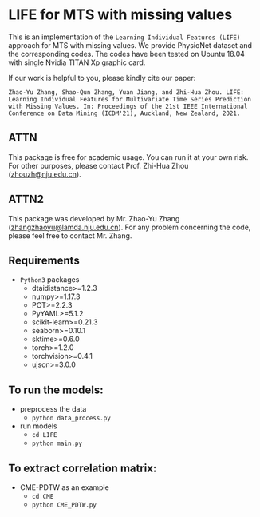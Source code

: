 # LIFE for MTS with missing values
This is an implementation of the `Learning Individual Features (LIFE)` approach for MTS with missing values. We provide PhysioNet dataset and the corresponding codes. The codes have been tested on Ubuntu 18.04 with single Nvidia TITAN Xp graphic card.

If our work is helpful to you, please kindly cite our paper:

	Zhao-Yu Zhang, Shao-Qun Zhang, Yuan Jiang, and Zhi-Hua Zhou. LIFE: Learning Individual Features for Multivariate Time Series Prediction with Missing Values. In: Proceedings of the 21st IEEE International Conference on Data Mining (ICDM'21), Auckland, New Zealand, 2021.

## ATTN
This package is free for academic usage. You can run it at your own risk. For other purposes, please contact Prof. Zhi-Hua Zhou (zhouzh@nju.edu.cn).

## ATTN2
This package was developed by Mr. Zhao-Yu Zhang (zhangzhaoyu@lamda.nju.edu.cn). For any problem concerning the code, please feel free to contact Mr. Zhang.

## Requirements
* `Python3` packages
	* dtaidistance>=1.2.3
	* numpy>=1.17.3
	* POT>=2.2.3
	* PyYAML>=5.1.2
	* scikit-learn>=0.21.3
	* seaborn>=0.10.1
	* sktime>=0.6.0
	* torch>=1.2.0
	* torchvision>=0.4.1
	* ujson>=3.0.0

## To run the models:
* preprocess the data 
	* `python data_process.py`
* run models 
    * `cd LIFE`
	* `python main.py`

## To extract correlation matrix:
* CME-PDTW as an example
    * `cd CME`
	* `python CME_PDTW.py`

